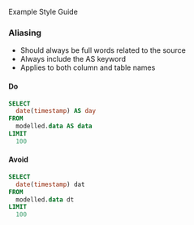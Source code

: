 Example Style Guide 

### Aliasing
- Should always be full words related to the source 
- Always include the AS keyword
- Applies to both column and table names

#### Do

```sql
SELECT
  date(timestamp) AS day
FROM
  modelled.data AS data
LIMIT
  100
```

#### Avoid
```sql
SELECT
  date(timestamp) dat
FROM
  modelled.data dt
LIMIT
  100
```
